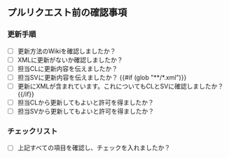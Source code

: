 


## プルリクエスト前の確認事項

### 更新手順
- [ ] 更新方法のWikiを確認しましたか？
- [ ] XMLに更新がないか確認しましたか？
- [ ] 担当CLに更新内容を伝えましたか？
- [ ] 担当SVに更新内容を伝えましたか？
{{#if (glob "**/*.xml")}}
- [ ] 更新にXMLが含まれています。これについてもCLとSVに確認しましたか？
{{/if}}
- [ ] 担当CLから更新してもよいと許可を得ましたか？
- [ ] 担当SVから更新してもよいと許可を得ましたか？

### チェックリスト
- [ ] 上記すべての項目を確認し、チェックを入れましたか？
